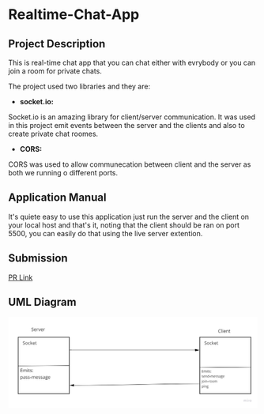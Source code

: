 # Realtime-Chat-App

## Project Description

This is real-time chat app that you can chat either with evrybody or you can join a room for private chats.

The project used two libraries and they are:

- **socket.io:**

Socket.io is an amazing library for client/server communication. It was used in this project emit events between the server and the clients and also to create private chat roomes.

- **CORS:**

CORS was used to allow communecation between client and the server as both we running o different ports.

## Application Manual

It's quiete easy to use this application just run the server and the client on your local host and that's it, noting that the client should be ran on port 5500, you can easily do that using the live server extention.

## Submission

[PR Link](https://github.com/karamalqinneh/Realtime-Chat-App/pull/3)

## UML Diagram

![UML Diagram](./assets/realtime-chatapp.jpg)
